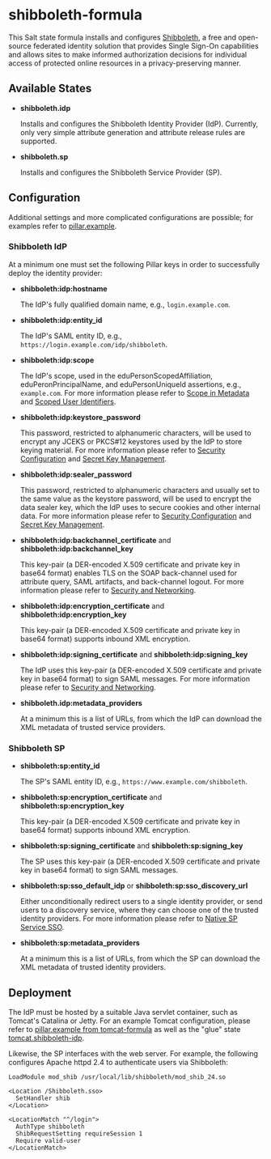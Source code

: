 # shibboleth-formula

This Salt state formula installs and configures
[Shibboleth](http://shibboleth.net/), a free and open-source federated
identity solution that provides Single Sign-On capabilities and allows
sites to make informed authorization decisions for individual access
of protected online resources in a privacy-preserving manner.

## Available States

* **shibboleth.idp**

  Installs and configures the Shibboleth Identity Provider (IdP).
  Currently, only very simple attribute generation and attribute
  release rules are supported.

* **shibboleth.sp**

  Installs and configures the Shibboleth Service Provider (SP).

## Configuration

Additional settings and more complicated configurations are possible;
for examples refer to [pillar.example](pillar.example).

### Shibboleth IdP

At a minimum one must set the following Pillar keys in order to
successfully deploy the identity provider:

* **shibboleth:idp:hostname**

  The IdP's fully qualified domain name, e.g., `login.example.com`.

* **shibboleth:idp:entity_id**

  The IdP's SAML entity ID, e.g.,
  `https://login.example.com/idp/shibboleth`.

* **shibboleth:idp:scope**

  The IdP's scope, used in the eduPersonScopedAffiliation,
  eduPeronPrincipalName, and eduPersonUniqueId assertions, e.g.,
  `example.com`.  For more information please refer to
  [Scope in Metadata](https://spaces.internet2.edu/display/InCFederation/Scope+in+Metadata)
  and
  [Scoped User Identifiers](https://spaces.internet2.edu/display/InCFederation/2016/05/08/Scoped+User+Identifiers).

* **shibboleth:idp:keystore_password**

  This password, restricted to alphanumeric characters, will be used
  to encrypt any JCEKS or PKCS#12 keystores used by the IdP to store
  keying material.  For more information please refer to
  [Security Configuration](https://wiki.shibboleth.net/confluence/display/IDP30/SecurityConfiguration)
  and
  [Secret Key Management](https://wiki.shibboleth.net/confluence/display/IDP30/SecretKeyManagement).

* **shibboleth:idp:sealer_password**

  This password, restricted to alphanumeric characters and usually set
  to the same value as the keystore password, will be used to encrypt
  the data sealer key, which the IdP uses to secure cookies and other
  internal data.  For more information please refer to
  [Security Configuration](https://wiki.shibboleth.net/confluence/display/IDP30/SecurityConfiguration)
  and
  [Secret Key Management](https://wiki.shibboleth.net/confluence/display/IDP30/SecretKeyManagement).

* **shibboleth:idp:backchannel_certificate** and
  **shibboleth:idp:backchannel_key**

  This key-pair (a DER-encoded X.509 certificate and private key in
  base64 format) enables TLS on the SOAP back-channel used for
  attribute query, SAML artifacts, and back-channel logout.  For more
  information please refer to
  [Security and Networking](https://wiki.shibboleth.net/confluence/display/IDP30/SecurityAndNetworking).

* **shibboleth:idp:encryption_certificate** and
  **shibboleth:idp:encryption_key**

  This key-pair (a DER-encoded X.509 certificate and private key in
  base64 format) supports inbound XML encryption.

* **shibboleth:idp:signing_certificate** and
  **shibboleth:idp:signing_key**

  The IdP uses this key-pair (a DER-encoded X.509 certificate and
  private key in base64 format) to sign SAML messages.  For more
  information please refer to
  [Security and Networking](https://wiki.shibboleth.net/confluence/display/IDP30/SecurityAndNetworking).

* **shibboleth.idp:metadata_providers**

  At a minimum this is a list of URLs, from which the IdP can download
  the XML metadata of trusted service providers.

### Shibboleth SP

* **shibboleth:sp:entity_id**

  The SP's SAML entity ID, e.g., `https://www.example.com/shibboleth`.

* **shibboleth:sp:encryption_certificate** and
  **shibboleth:sp:encryption_key**

  This key-pair (a DER-encoded X.509 certificate and private key in
  base64 format) supports inbound XML encryption.

* **shibboleth:sp:signing_certificate** and
  **shibboleth:sp:signing_key**

  The SP uses this key-pair (a DER-encoded X.509 certificate and
  private key in base64 format) to sign SAML messages.

* **shibboleth:sp:sso_default_idp** or
  **shibboleth:sp:sso_discovery_url**

  Either unconditionally redirect users to a single identity provider,
  or send users to a discovery service, where they can choose one of
  the trusted identity providers.  For more information please refer
  to
  [Native SP Service SSO](https://wiki.shibboleth.net/confluence/display/SHIB2/NativeSPServiceSSO).

* **shibboleth:sp:metadata_providers**

  At a minimum this is a list of URLs, from which the SP can download
  the XML metadata of trusted identity providers.

## Deployment

The IdP must be hosted by a suitable Java servlet container, such as
Tomcat's Catalina or Jetty.  For an example Tomcat configuration,
please refer to
[pillar.example from tomcat-formula](https://github.com/irtnog/tomcat-formula/blob/master/pillar.example)
as well as the "glue" state
[tomcat.shibboleth-idp](https://github.com/irtnog/tomcat-formula/blob/master/tomcat/shibboleth-idp.sls).

Likewise, the SP interfaces with the web server.  For example, the
following configures Apache httpd 2.4 to authenticate users via
Shibboleth:

```
LoadModule mod_shib /usr/local/lib/shibboleth/mod_shib_24.so

<Location /Shibboleth.sso>
  SetHandler shib
</Location>

<LocationMatch "^/login">
  AuthType shibboleth
  ShibRequestSetting requireSession 1
  Require valid-user
</LocationMatch>
```
